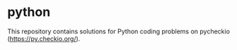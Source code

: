 # python

This repository contains solutions for Python coding problems on pycheckio (https://py.checkio.org/).